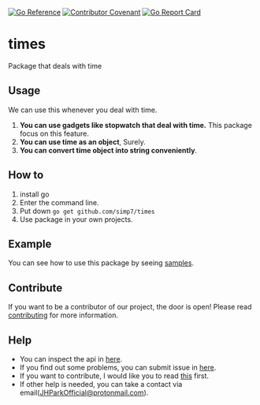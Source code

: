 [![Go Reference](https://pkg.go.dev/badge/github.com/simp7/times.svg)](https://pkg.go.dev/github.com/simp7/times)
[![Contributor Covenant](https://img.shields.io/badge/Contributor%20Covenant-v2.0%20adopted-ff69b4.svg)](code_of_conduct.md)
[![Go Report Card](https://goreportcard.com/badge/github.com/simp7/times)](https://goreportcard.com/report/github.com/simp7/times)
# times
Package that deals with time

## Usage
We can use this whenever you deal with time.
1. **You can use gadgets like stopwatch that deal with time.** This package focus on this feature.
2. **You can use time as an object**, Surely.
3. **You can convert time object into string conveniently**.

## How to
1. install go
2. Enter the command line.
3. Put down `go get github.com/simp7/times`
4. Use package in your own projects.


## Example
You can see how to use this package by seeing [samples](sample).

## Contribute
If you want to be a contributor of our project, the door is open!
Please read [contributing](.github/CONTRIBUTING.md) for more information.

## Help
- You can inspect the api in [here](https://pkg.go.dev/github.com/simp7/times).
- If you find out some problems, you can submit issue in [here](https://github.com/simp7/times/issues).
- If you want to contribute, I would like you to read [this](.github/CONTRIBUTING.md) first.
- If other help is needed, you can take a contact via email(JHParkOfficial@protonmail.com).

